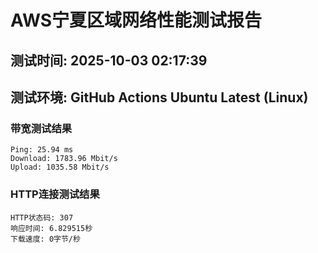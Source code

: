 # AWS宁夏区域网络性能测试报告
## 测试时间: 2025-10-03 02:17:39
## 测试环境: GitHub Actions Ubuntu Latest (Linux)

### 带宽测试结果
```
Ping: 25.94 ms
Download: 1783.96 Mbit/s
Upload: 1035.58 Mbit/s
```

### HTTP连接测试结果
```
HTTP状态码: 307
响应时间: 6.829515秒
下载速度: 0字节/秒
```

